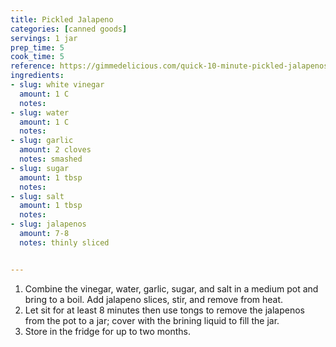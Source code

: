 ```yaml
---
title: Pickled Jalapeno
categories: [canned goods]
servings: 1 jar
prep_time: 5
cook_time: 5
reference: https://gimmedelicious.com/quick-10-minute-pickled-jalapenos/
ingredients:
- slug: white vinegar
  amount: 1 C
  notes:
- slug: water
  amount: 1 C
  notes:
- slug: garlic
  amount: 2 cloves
  notes: smashed
- slug: sugar
  amount: 1 tbsp
  notes:
- slug: salt
  amount: 1 tbsp
  notes:
- slug: jalapenos
  amount: 7-8
  notes: thinly sliced


---
```


1. Combine the vinegar, water, garlic, sugar, and salt in a medium pot and bring to a boil. Add jalapeno slices, stir, and remove from heat.
2. Let sit for at least 8 minutes then use tongs to remove the jalapenos from the pot to a jar; cover with the brining liquid to fill the jar.
3. Store in the fridge for up to two months.
